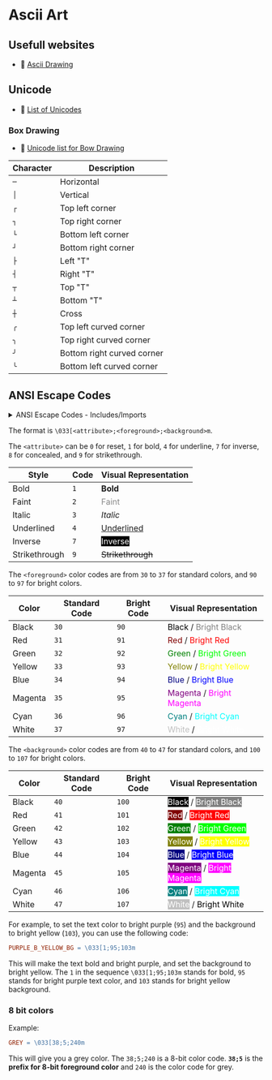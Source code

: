 # Ascii Art

## Usefull websites

- 🔗 [Ascii Drawing](https://asciiflow.com/#/)

## Unicode

- 🔗 [List of Unicodes](https://symbl.cc/en/unicode/table/)

### Box Drawing

- :toolbox: [Unicode list for Bow Drawing](https://symbl.cc/en/unicode/blocks/box-drawing/)

| Character | Description |
| --------- | ----------- |
| `─`       | Horizontal  |
| `│`       | Vertical    |
| `┌`       | Top left corner |
| `┐`       | Top right corner |
| `└`       | Bottom left corner |
| `┘`       | Bottom right corner |
| `├`       | Left "T" |
| `┤`       | Right "T" |
| `┬`       | Top "T" |
| `┴`       | Bottom "T" |
| `┼`       | Cross |
| `╭`       | Top left curved corner |
| `╮`       | Top right curved corner |
| `╯`       | Bottom right curved corner |
| `╰`       | Bottom left curved corner |

## ANSI Escape Codes

<details>
  <summary>ANSI Escape Codes - Includes/Imports</summary>

In C language: 
- [Download this header](https://raw.githubusercontent.com/Tablerase/42_Projects/main/Pipex/pipex/Includes/color.h)
- Include it in your project with `#include "color.h"`

```c
#include "path/to/color.h"
```


</details>

The format is `\033[<attribute>;<foreground>;<background>m`.

The `<attribute>` can be `0` for reset, `1` for bold, `4` for underline, `7` for inverse, `8` for concealed, and `9` for strikethrough.

| Style         | Code     | Visual Representation |
| ------------- | -------- | --------------------- |
| Bold          | `1`      | <span style="font-weight: bold;">Bold</span> |
| Faint         | `2`      | <span style="opacity: 0.5;">Faint</span> |
| Italic        | `3`      | <span style="font-style: italic;">Italic</span> |
| Underlined    | `4`      | <span style="text-decoration: underline;">Underlined</span> |
| Inverse       | `7`      | <span style="background-color: black; color: white;">Inverse</span> |
| Strikethrough | `9`      | <span style="text-decoration: line-through;">Strikethrough</span> |

The `<foreground>` color codes are from `30` to `37` for standard colors, and `90` to `97` for bright colors.

| Color         | Standard Code | Bright Code | Visual Representation |
| ------------- | ------------- | ----------- | --------------------- |
| Black         | `30`          | `90`        | <span style="color: #000000;">Black</span> / <span style="color: #808080;">Bright Black</span> |
| Red           | `31`          | `91`        | <span style="color: #800000;">Red</span> / <span style="color: #ff0000;">Bright Red</span> |
| Green         | `32`          | `92`        | <span style="color: #008000;">Green</span> / <span style="color: #00ff00;">Bright Green</span> |
| Yellow        | `33`          | `93`        | <span style="color: #808000;">Yellow</span> / <span style="color: #ffff00;">Bright Yellow</span> |
| Blue          | `34`          | `94`        | <span style="color: #000080;">Blue</span> / <span style="color: #0000ff;">Bright Blue</span> |
| Magenta       | `35`          | `95`        | <span style="color: #800080;">Magenta</span> / <span style="color: #ff00ff;">Bright Magenta</span> |
| Cyan          | `36`          | `96`        | <span style="color: #008080;">Cyan</span> / <span style="color: #00ffff;">Bright Cyan</span> |
| White         | `37`          | `97`        | <span style="color: #c0c0c0;">White</span> / <span style="color: #ffffff;">Bright White</span> |

The `<background>` color codes are from `40` to `47` for standard colors, and `100` to `107` for bright colors.

| Color         | Standard Code | Bright Code | Visual Representation |
| ------------- | ------------- | ----------- | --------------------- |
| Black         | `40`          | `100`       | <span style="background-color: #000000; color: #ffffff;">Black</span> / <span style="background-color: #808080; color: #ffffff;">Bright Black</span> |
| Red           | `41`          | `101`       | <span style="background-color: #800000; color: #ffffff;">Red</span> / <span style="background-color: #ff0000; color: #ffffff;">Bright Red</span> |
| Green         | `42`          | `102`       | <span style="background-color: #008000; color: #ffffff;">Green</span> / <span style="background-color: #00ff00; color: #ffffff;">Bright Green</span> |
| Yellow        | `43`          | `103`       | <span style="background-color: #808000; color: #ffffff;">Yellow</span> / <span style="background-color: #ffff00; color: #ffffff;">Bright Yellow</span> |
| Blue          | `44`          | `104`       | <span style="background-color: #000080; color: #ffffff;">Blue</span> / <span style="background-color: #0000ff; color: #ffffff;">Bright Blue</span> |
| Magenta       | `45`          | `105`       | <span style="background-color: #800080; color: #ffffff;">Magenta</span> / <span style="background-color: #ff00ff; color: #ffffff;">Bright Magenta</span> |
| Cyan          | `46`          | `106`       | <span style="background-color: #008080; color: #ffffff;">Cyan</span> / <span style="background-color: #00ffff; color: #ffffff;">Bright Cyan</span> |
| White         | `47`          | `107`       | <span style="background-color: #c0c0c0; color: #ffffff;">White</span> / <span style="background-color: #ffffff; color: #000000;">Bright White</span> |

For example, to set the text color to bright purple (`95`) and the background to bright yellow (`103`), you can use the following code:

```makefile
PURPLE_B_YELLOW_BG = \033[1;95;103m
```

This will make the text bold and bright purple, and set the background to bright yellow. The `1` in the sequence `\033[1;95;103m` stands for bold, `95` stands for bright purple text color, and `103` stands for bright yellow background.

### 8 bit colors

Example:

```makefile
GREY = \033[38;5;240m
```

This will give you a grey color. The `38;5;240` is a 8-bit color code. **`38;5`** is the **prefix for 8-bit foreground color** and `240` is the color code for grey.